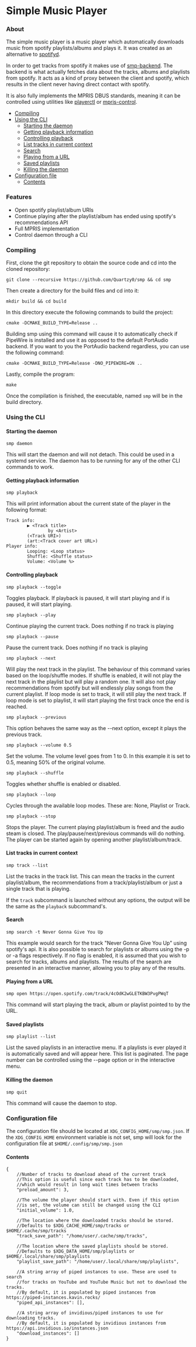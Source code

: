 # Simple Music Player

### About
The simple music player is a music player which automatically downloads music from spotify playlists/albums and plays it.
It was created as an alternative to [spotifyd](https://github.com/Spotifyd/spotifyd).

In order to get tracks from spotify it makes use of [smp-backend](https://github.com/Quartzy0/smp-backend). The backend
is what actually fetches data about the tracks, albums and playlists from spotify. It acts as a kind of proxy between
the client and spotify, which results in the client never having direct contact with spotify.

It is also fully implements the MPRIS DBUS standards, meaning it can be controlled using utilities like [playerctl](https://github.com/altdesktop/playerctl) or [mpris-control](https://github.com/BlackDex/mpris-control).

* [Compiling](#compiling)
* [Using the CLI](#using-the-cli)
  * [Starting the daemon](#starting-the-daemon)
  * [Getting playback information](#getting-playback-information)
  * [Controlling playback](#controlling-playback)
  * [List tracks in current context](#list-tracks-in-current-context)
  * [Search](#search)
  * [Playing from a URL](#playing-from-a-url)
  * [Saved playlists](#saved-playlists)
  * [Killing the daemon](#killing-the-daemon)
* [Configuration file](#configuration-file)
  * [Contents](#contents)

### Features
 - Open spotify playlist/album URIs
 - Continue playing after the playlist/album has ended using spotify's recommendations API
 - Full MPRIS implementation
 - Control daemon through a CLI

### Compiling
First, clone the git repository to obtain the source code and cd into the cloned repository:
```shell
git clone --recursive https://github.com/Quartzy0/smp && cd smp
```
Then create a directory for the build files and cd into it:
```shell
mkdir build && cd build
```
In this directory execute the following commands to build the project:
```shell
cmake -DCMAKE_BUILD_TYPE=Release ..
```
Building smp using this command will cause it to automatically check if PipeWire is installed
and use it as opposed to the default PortAudio backend. If you want to you the PortAudio backend regardless,
you can use the following command:
```shell
cmake -DCMAKE_BUILD_TYPE=Release -DNO_PIPEWIRE=ON ..
```
Lastly, compile the program:
```shell
make
```
Once the compilation is finished, the executable, named `smp` will be in the build directory.

### Using the CLI
#### Starting the daemon
```shell
smp daemon
```
This will start the daemon and will not detach. This could be used in a systemd service.
The daemon has to be running for any of the other CLI commands to work.

#### Getting playback information
```shell
smp playback
```
This will print information about the current state of the player in the following format:
```
Track info:
        ▶ <Track title>
                by <Artist>
        (<Track URI>)
        (art:<Track cover art URL>)
Player info:
        Looping: <Loop status>
        Shuffle: <Shuffle status>
        Volume: <Volume %>
```
#### Controlling playback
```shell
smp playback --toggle
```
Toggles playback. If playback is paused, it will start playing and if is paused, it will start playing.
```shell
smp playback --play
```
Continue playing the current track. Does nothing if no track is playing
```shell
smp playback --pause
```
Pause the current track. Does nothing if no track is playing
```shell
smp playback --next
```
Will play the next track in the playlist. The behaviour of this command varies based on the
loop/shuffle modes. If shuffle is enabled, it will not play the next track in the playlist but will
play a random one. It will also not play recommendations from spotify but will endlessly play songs from
the current playlist. If loop mode is set to track, it will still play the next track. If loop mode
is set to playlist, it will start playing the first track once the end is reached.
```shell
smp playback --previous
```
This option behaves the same way as the --next option, except it plays the previous track.
```shell
smp playback --volume 0.5
```
Set the volume. The volume level goes from 1 to 0. In this example it is set to 0.5, meaning 50% of the original volume.
```shell
smp playback --shuffle
```
Toggles whether shuffle is enabled or disabled.
```shell
smp playback --loop
```
Cycles through the available loop modes. These are: None, Playlist or Track.
```shell
smp playback --stop
```
Stops the player. The current playing playlist/album is freed and the audio steam is closed.
The play/pause/next/previous commands will do nothing. The player can be started again by opening another playlist/album/track.

#### List tracks in current context
```shell
smp track --list
```
List the tracks in the track list. This can mean the tracks in the current playlist/album,
the recommendations from a track/playlist/album or just a single track that is playing.

If the `track` subcommand is launched without any options, the output will be the same as the
`playback` subcommand's.

#### Search
```shell
smp search -t Never Gonna Give You Up
```
This example would search for the track "Never Gonna Give You Up" using spotify's api. It is
also possible to search for playlists or albums using the -p or -a flags respectively. If no
flag is enabled, it is assumed that you wish to search for tracks, albums and playlists. The
results of the search are presented in an interactive manner, allowing you to play any of the
results.

#### Playing from a URL
```shell
smp open https://open.spotify.com/track/4cOdK2wGLETKBW3PvgPWqT
```
This command will start playing the track, album or playlist pointed to by the URL.

#### Saved playlists
```shell
smp playlist --list
```
List the saved playlists in an interactive menu. If a playlists is ever played it is automatically
saved and will appear here. This list is paginated. The page number can be controlled using the --page
option or in the interactive menu.

#### Killing the daemon
```shell
smp quit
```
This command will cause the daemon to stop.

### Configuration file
The configuration file should be located at `XDG_CONFIG_HOME/smp/smp.json`. If the
`XDG_CONFIG_HOME` environment variable is not set, smp will look for the configuration
file at `$HOME/.config/smp/smp.json`
#### Contents
```json5
{
    //Number of tracks to download ahead of the current track
    //This option is useful since each track has to be downloaded,
    //which would result in long wait times between tracks
    "preload_amount": 3,
    
    //The volume the player should start with. Even if this option
    //is set, the volume can still be changed using the CLI
    "initial_volume": 1.0,
    
    //The location where the downloaded tracks should be stored.
    //Defaults to $XDG_CACHE_HOME/smp/tracks or $HOME/.cache/smp/tracks
    "track_save_path": "/home/user/.cache/smp/tracks",
    
    //The location where the saved playlists should be stored.
    //Defaults to $XDG_DATA_HOME/smp/playlists or $HOME/.local/share/smp/playlists
    "playlist_save_path": "/home/user/.local/share/smp/playlists",
    
    //A string array of piped instances to use. These are used to search
    //for tracks on YouTube and YouTube Music but not to download the tracks.
    //By default, it is populated by piped instances from https://piped-instances.kavin.rocks/
    "piped_api_instances": [],
    
    //A string array of invidious/piped instances to use for downloading tracks.
    //By default, it is populated by invidious instances from https://api.invidious.io/instances.json
    "download_instances": []
}
```